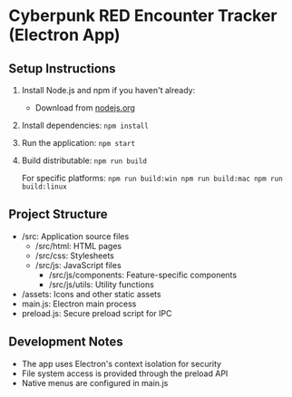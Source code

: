 # Cyberpunk RED Encounter Tracker (Electron App)

## Setup Instructions

1. Install Node.js and npm if you haven't already:
    - Download from [nodejs.org](https://nodejs.org/)

2. Install dependencies:
    `
    npm install
    `

3. Run the application:
    `
    npm start
    `

4. Build distributable:
    `
    npm run build
    `
    
    For specific platforms:
    `
    npm run build:win
    npm run build:mac
    npm run build:linux
    `

## Project Structure

- /src: Application source files
  - /src/html: HTML pages
  - /src/css: Stylesheets
  - /src/js: JavaScript files
    - /src/js/components: Feature-specific components
    - /src/js/utils: Utility functions
- /assets: Icons and other static assets
- main.js: Electron main process
- preload.js: Secure preload script for IPC

## Development Notes

- The app uses Electron's context isolation for security
- File system access is provided through the preload API
- Native menus are configured in main.js
